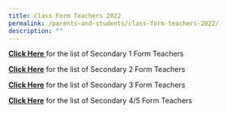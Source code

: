```yaml
---
title: Class Form Teachers 2022
permalink: /parents-and-students/class-form-teachers-2022/
description: ""
---
```

[**Click Here** ](/files/Parents/Class%20Form%20Teachers/Sec%201%20FT%202023.pdf) for the list of Secondary 1 Form Teachers   


  
[**Click Here**](/files/Parents/Class%20Form%20Teachers/Sec%202%20FT%202023.pdf) for the list of Secondary 2 Form Teachers  
  
[**Click Here**](/files/Parents/Class%20Form%20Teachers/Sec%203%20FT%202023.pdf) for the list of Secondary 3 Form Teachers  
  
[**Click Here**](/files/Parents/Class%20Form%20Teachers/Sec%2045%20FT%202023.pdf) for the list of Secondary 4/5 Form Teachers